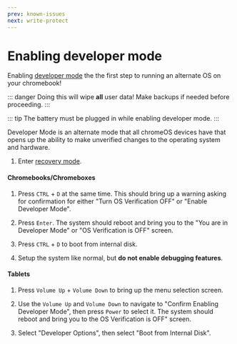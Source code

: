 ```yaml
---
prev: known-issues
next: write-protect
---
```

# Enabling developer mode

Enabling [developer mode](https://chromium.googlesource.com/chromiumos/docs/+/HEAD/developer_mode.md) the the first step to running an alternate OS on your chromebook!

::: danger
Doing this will wipe **all** user data! Make backups if needed before proceeding.
:::

::: tip
The battery must be plugged in while enabling developer mode.
:::

Developer Mode is an alternate mode that all chromeOS devices have that opens up the ability to make unverified changes to the operating system and hardware.

1. Enter [recovery mode](recovery-mode.md).

#### Chromebooks/Chromeboxes

1. Press `CTRL` +  `D` at the same time. This should bring up a warning asking for confirmation for either "Turn OS Verification OFF" or "Enable Developer Mode".

2. Press `Enter`. The system should reboot and bring you to the "You are in Developer Mode" or "OS Verification is OFF" screen.

3. Press `CTRL` +  `D` to boot from internal disk.

4. Setup the system like normal, but **do not enable debugging features**.

#### Tablets

1. Press `Volume Up` + `Volume Down` to bring up the menu selection screen.

2. Use the `Volume Up` and `Volume Down` to navigate to  "Confirm Enabling Developer Mode", then press `Power` to select it. The system should reboot and bring you to the OS Verification is OFF" screen.

3. Select "Developer Options", then select "Boot from Internal Disk".
